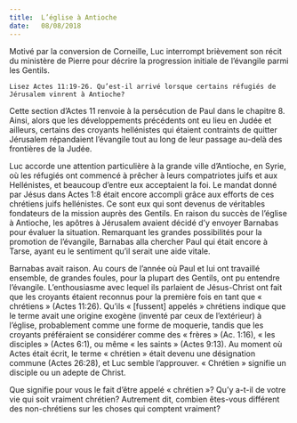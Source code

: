 ```yaml
---
title:  L’église à Antioche
date:   08/08/2018
---
```


Motivé par la conversion de Corneille, Luc interrompt brièvement son récit du ministère de Pierre pour décrire la progression initiale de l’évangile parmi les Gentils.

`Lisez Actes 11:19-26. Qu’est-il arrivé lorsque certains réfugiés de Jérusalem vinrent à Antioche?`

Cette section d’Actes 11 renvoie à la persécution de Paul dans le chapitre 8. Ainsi, alors que les développements précédents ont eu lieu en Judée et ailleurs, certains des croyants hellénistes qui étaient contraints de quitter Jérusalem répandaient l’évangile tout au long de leur passage au-delà des frontières de la Judée.

Luc accorde une attention particulière à la grande ville d’Antioche, en Syrie, où les réfugiés ont commencé à prêcher à leurs compatriotes juifs et aux Hellénistes, et beaucoup d’entre eux acceptaient la foi. Le mandat donné par Jésus dans Actes 1:8 était encore accompli grâce aux efforts de ces chrétiens juifs hellénistes. Ce sont eux qui sont devenus de véritables fondateurs de la mission auprès des Gentils. En raison du succès de l’église à Antioche, les apôtres à Jérusalem avaient décidé d’y envoyer Barnabas pour évaluer la situation. Remarquant les grandes possibilités pour la promotion de l’évangile, Barnabas alla chercher Paul qui était encore à Tarse, ayant eu le sentiment qu’il serait une aide vitale.

Barnabas avait raison. Au cours de l’année où Paul et lui ont travaillé ensemble, de grandes foules, pour la plupart des Gentils, ont pu entendre l’évangile. L’enthousiasme avec lequel ils parlaient de Jésus-Christ ont fait que les croyants étaient reconnus pour la première fois en tant que « chrétiens » (Actes 11:26). Qu’ils « [fussent] appelés » chrétiens indique que le terme avait une origine exogène (inventé par ceux de l’extérieur) à l’église, probablement comme une forme de moquerie, tandis que les croyants préféraient se considérer comme des « frères » (Ac. 1:16), « les disciples » (Actes 6:1), ou même « les saints » (Actes 9:13). Au moment où Actes était écrit, le terme « chrétien » était devenu une désignation commune (Actes 26:28), et Luc semble l’approuver. « Chrétien » signifie un disciple ou un adepte de Christ.

Que signifie pour vous le fait d’être appelé « chrétien »? Qu’y a-t-il de votre vie qui soit vraiment chrétien? Autrement dit, combien êtes-vous différent des non-chrétiens sur les choses qui comptent vraiment?